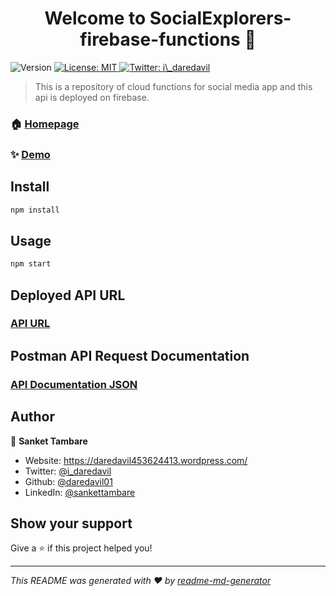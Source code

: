 <h1 align="center">Welcome to SocialExplorers-firebase-functions 👋</h1>
<p>
  <img alt="Version" src="https://img.shields.io/badge/version-1.0-blue.svg?cacheSeconds=2592000" />
  <a href="#" target="_blank">
    <img alt="License: MIT" src="https://img.shields.io/badge/License-MIT-yellow.svg" />
  </a>
  <a href="https://twitter.com/i\_daredavil" target="_blank">
    <img alt="Twitter: i\_daredavil" src="https://img.shields.io/twitter/follow/i\_daredavil.svg?style=social" />
  </a>
</p>

> This is a repository of cloud functions for social media app and this api is deployed on firebase.

### 🏠 [Homepage](https://socialexplorers-aae2b.web.app)

### ✨ [Demo](https://socialexplorers-aae2b.web.app)

## Install

```sh
npm install
```

## Usage

```sh
npm start
```
## Deployed API URL
### [API URL](https://us-central1-socialexplorers-aae2b.cloudfunctions.net/api/)

## Postman API Request Documentation
### [API Documentation JSON](https://github.com/daredavil01/SocialExplorers-firebase-functions/blob/master/Social%20Explorers.postman_collection.json)

## Author

👤 **Sanket Tambare**

* Website: https://daredavil453624413.wordpress.com/
* Twitter: [@i\_daredavil](https://twitter.com/i\_daredavil)
* Github: [@daredavil01](https://github.com/daredavil01)
* LinkedIn: [@sankettambare](https://linkedin.com/in/sankettambare)

## Show your support

Give a ⭐️ if this project helped you!

***
_This README was generated with ❤️ by [readme-md-generator](https://github.com/kefranabg/readme-md-generator)_
